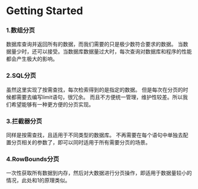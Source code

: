 # Getting Started

### 1.数组分页

数据库查询并返回所有的数据，而我们需要的只是极少数符合要求的数据。
当数据量少时，还可以接受。当数据库数据量过大时，每次查询对数据库和程序的性能都会产生极大的影响。

### 2.SQL分页

虽然这里实现了按需查找，每次检索得到的是指定的数据。
但是每次在分页的时候都需要去编写limit语句，很冗余。
而且不方便统一管理，维护性较差。所以我们希望能够有一种更方便的分页实现。

### 3.拦截器分页

同样是按需查找，且适用于不同类型的数据库。
不再需要在每个语句中单独去配置分页相关的参数了，即可以同时适用于所有需要分页的场景。

### 4.RowBounds分页

一次性获取所有数据到内存，然后对大数据进行分页操作，即适用于数据量较小的情况，此处和1的原理类似。




